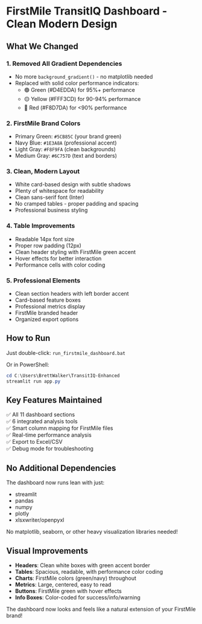# FirstMile TransitIQ Dashboard - Clean Modern Design

## What We Changed

### 1. **Removed All Gradient Dependencies**
- No more `background_gradient()` - no matplotlib needed
- Replaced with solid color performance indicators:
  - 🟢 Green (#D4EDDA) for 95%+ performance
  - 🟡 Yellow (#FFF3CD) for 90-94% performance
  - 🔴 Red (#F8D7DA) for <90% performance

### 2. **FirstMile Brand Colors**
- Primary Green: `#5CB85C` (your brand green)
- Navy Blue: `#1E3A8A` (professional accent)
- Light Gray: `#F8F9FA` (clean backgrounds)
- Medium Gray: `#6C757D` (text and borders)

### 3. **Clean, Modern Layout**
- White card-based design with subtle shadows
- Plenty of whitespace for readability
- Clean sans-serif font (Inter)
- No cramped tables - proper padding and spacing
- Professional business styling

### 4. **Table Improvements**
- Readable 14px font size
- Proper row padding (12px)
- Clean header styling with FirstMile green accent
- Hover effects for better interaction
- Performance cells with color coding

### 5. **Professional Elements**
- Clean section headers with left border accent
- Card-based feature boxes
- Professional metrics display
- FirstMile branded header
- Organized export options

## How to Run

Just double-click: `run_firstmile_dashboard.bat`

Or in PowerShell:
```powershell
cd C:\Users\BrettWalker\TransitIQ-Enhanced
streamlit run app.py
```

## Key Features Maintained

✅ All 11 dashboard sections  
✅ 6 integrated analysis tools  
✅ Smart column mapping for FirstMile files  
✅ Real-time performance analysis  
✅ Export to Excel/CSV  
✅ Debug mode for troubleshooting  

## No Additional Dependencies

The dashboard now runs lean with just:
- streamlit
- pandas  
- numpy
- plotly
- xlsxwriter/openpyxl

No matplotlib, seaborn, or other heavy visualization libraries needed!

## Visual Improvements

- **Headers**: Clean white boxes with green accent border
- **Tables**: Spacious, readable, with performance color coding
- **Charts**: FirstMile colors (green/navy) throughout
- **Metrics**: Large, centered, easy to read
- **Buttons**: FirstMile green with hover effects
- **Info Boxes**: Color-coded for success/info/warning

The dashboard now looks and feels like a natural extension of your FirstMile brand!
